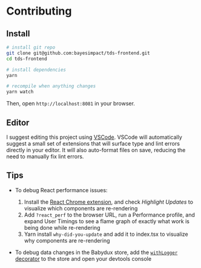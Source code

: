 # Contributing

## Install

```sh
# install git repo
git clone git@github.com:bayesimpact/tds-frontend.git
cd tds-frontend

# install dependencies
yarn

# recompile when anything changes
yarn watch
```

Then, open `http://localhost:8081` in your browser.

## Editor

I suggest editing this project using [VSCode](https://code.visualstudio.com/). VSCode will automatically suggest a small set of extensions that will surface type and lint errors directly in your editor. It will also auto-format files on save, reducing the need to manually fix lint errors.

## Tips

- To debug React performance issues:

  1. Install the [React Chrome extension](https://chrome.google.com/webstore/detail/react-developer-tools/fmkadmapgofadopljbjfkapdkoienihi), and check *Highlight Updates* to visualize which components are re-rendering
  2. Add `?react_perf` to the browser URL, run a Performance profile, and expand User Timings to see a flame graph of exactly what work is being done while re-rendering
  3. Yarn install `why-did-you-update` and add it to index.tsx to visualize why components are re-rendering

- To debug data changes in the Babydux store, add the [`withLogger` decorator](https://github.com/bayesimpact/tds-frontend/blob/7c3c91b/src/services/store.ts#L102) to the store and open your devtools console

